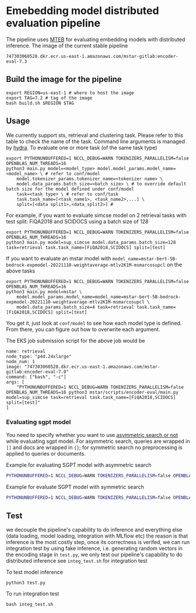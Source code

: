 # Emebedding model distributed evaluation pipeline
The pipeline uses [MTEB](https://github.com/hsl89/mteb) for evaluating embedding models with distributed inference.
The image of the current stable pipeline
```
747303060528.dkr.ecr.us-east-1.amazonaws.com/mstar-gitlab:encoder-eval-7.3
```

## Build the image for the pipeline
```
export REGION=us-east-1 # where to host the image
export TAG=7.2 # tag of the image
bash build.sh $REGION $TAG
```

## Usage
We currently support sts, retrieval and clustering task. Please refer to this table to check the name of the task. 
Command line arguments is managed by [hydra](https://hydra.cc/docs/intro/). To evaluate one or more task (of the same task type)
```
export PYTHONUNBUFFERED=1 NCCL_DEBUG=WARN TOKENIZERS_PARALLELISM=false OPENBLAS_NUM_THREADS=16 
python3 main.py model=<model_type> model.model_params.model_name=<model_name> \ # refer to conf/model
    model.tokenizer_params.tokenizer_name=<tokenizer name> \ 
    model.data_params.batch_size=<batch size> \ # to override default batch size for the model defined under conf/model
    task=<task type> \ # refer to conf/task
    task.task_name=[<task_name1>, <task_name2>,...] \
    split=[<data split1>,<data_split2>] #  
```
For example, if you want to evaluate simcse model on 2 retrieval tasks with test split: FiQA2018 and SCIDOCS using a batch size of 128
```
export PYTHONUNBUFFERED=1 NCCL_DEBUG=WARN TOKENIZERS_PARALLELISM=false OPENBLAS_NUM_THREADS=16 
python3 main.py model=sup_simcse model.data_params.batch_size=128 task=retrieval task.task_name=[FiQA2018,SCIDOCS] split=[test] 
```

If you want to evaluate an mstar model with `model_name=mstar-bert-5B-bedrock-expmodel-20221110-weightaverage-mtlv2K1M-msmarcosupcl`
on the above tasks
```
export PYTHONUNBUFFERED=1 NCCL_DEBUG=WARN TOKENIZERS_PARALLELISM=false OPENBLAS_NUM_THREADS=16 
python3 main.py model=mstar \
    model.model_params.model_name=model_name=mstar-bert-5B-bedrock-expmodel-20221110-weightaverage-mtlv2K1M-msmarcosupcl \
    model.data_params.batch_size=4 task=retrieval task.task_name=[FiQA2018,SCIDOCS] split=[test] 
```

You get it, just look at `conf/model` to see how each model type is defined. From there, you can figure out how to overwrite each argument. 

The EKS job submission script for the above job would be
```
name: retrieval
node_type: "p4d.24xlarge"
node_num: 1
image: "747303060528.dkr.ecr.us-east-1.amazonaws.com/mstar-gitlab:encoder-eval-7.0"
command: ["bash", "-c"]
args: [
    "PYTHONUNBUFFERED=1 NCCL_DEBUG=WARN TOKENIZERS_PARALLELISM=false OPENBLAS_NUM_THREADS=16 python3 mstar/scripts/encoder-eval/main.py model=sup_simcse task=retrieval task.task_name=[FiQA2018,SCIDOCS] split=[test]"
]                                                                                            
```

### Evaluating sgpt model
You need to specify whether you want to use [asymmetric search or not](https://github.com/Muennighoff/sgpt#asymmetric-semantic-search-be) while evaluating sgpt model. For asymmetric search, queries are wrapped in `[]` and docs are wrapped in `{}`; for symmetric search no preprocessing is applied to queries or documents.

Example for evaluating SGPT model with asymmetric search
```sh
PYTHONUNBUFFERED=1 NCCL_DEBUG=WARN TOKENIZERS_PARALLELISM=false OPENBLAS_NUM_THREADS=16 python3 mstar/scripts/encoder-eval/main.py model=spgt model.model_params.model_name=Muennighoff/SGPT-125M-weightedmean-msmarco-specb-bitfit model.model_params.asymmetric_search=True model.tokenizer_params.tokenizer_name=Muennighoff/SGPT-125M-weightedmean-msmarco-specb-bitfit task=retrieval task.task_name=[FiQA2018,SCIDOCS] split=[test] 
```

Example for evaluate SGPT model with symmetric search
```sh
PYTHONUNBUFFERED=1 NCCL_DEBUG=WARN TOKENIZERS_PARALLELISM=false OPENBLAS_NUM_THREADS=16 python3 mstar/scripts/encoder-eval/main.py model=spgt model.model_params.model_name=Muennighoff/SGPT-125M-weightedmean-nli-bitfit model.model_params.asymmetric_search=False model.tokenizer_params.tokenizer_name=Muennighoff/SGPT-125M-weightedmean-nli-bitfit task=retrieval task.task_name=[FiQA2018,SCIDOCS] split=[test] 
```

## Test
we decouple the pipeline's capability to do inference and everything else (data loading, model loading, integration with MLflow etc)
the reason is that inference is the most costly step, once its correctness is verifed,
we can run integration test by using fake inference, i.e. generating random vectors in the encoding stage
in `test.py`, we only test our pipeline's capability to do distributed inference
see `integ_test.sh` for integration test

To test model inference
```
python3 test.py
```
To run integration test
```
bash integ_test.sh
```






